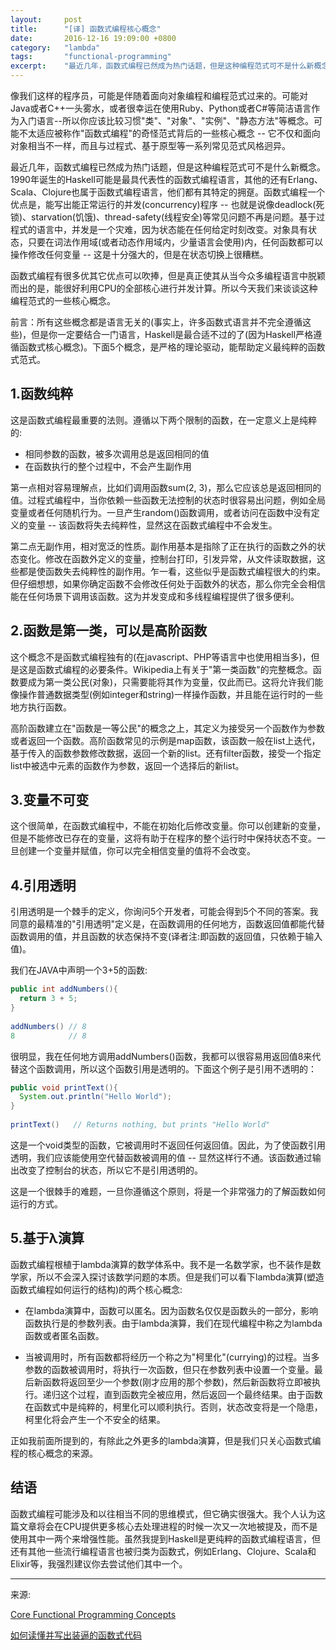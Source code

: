 ```yaml
---
layout:     post
title:      "[译] 函数式编程核心概念"
date:       2016-12-16 19:09:00 +0800
category:   "lambda"
tags:       "functional-programming"
excerpt:    "最近几年，函数式编程已然成为热门话题，但是这种编程范式可不是什么新概念。1990年诞生的Haskell可能是最具代表性的函数式编程语言，其他的还有Erlang、Scala、Clojure也属于函数式编程语言，他们都有其特定的拥趸。"
---
```


像我们这样的程序员，可能是伴随着面向对象编程和编程范式过来的。可能对Java或者C++一头雾水，或者很幸运在使用Ruby、Python或者C#等简洁语言作为入门语言--所以你应该比较习惯"类"、"对象"、"实例"、"静态方法"等概念。可能不太适应被称作"函数式编程"的奇怪范式背后的一些核心概念 -- 它不仅和面向对象相当不一样，而且与过程式、基于原型等一系列常见范式风格迥异。

最近几年，函数式编程已然成为热门话题，但是这种编程范式可不是什么新概念。1990年诞生的Haskell可能是最具代表性的函数式编程语言，其他的还有Erlang、Scala、Clojure也属于函数式编程语言，他们都有其特定的拥趸。函数式编程一个优点是，能写出能正常运行的并发(concurrency)程序 -- 也就是说像deadlock(死锁)、starvation(饥饿)、thread-safety(线程安全)等常见问题不再是问题。基于过程式的语言中，并发是一个灾难，因为状态能在任何给定时刻改变。对象具有状态，只要在词法作用域(或者动态作用域内，少量语言会使用)内，任何函数都可以操作修改任何变量 -- 这是十分强大的，但是在状态切换上很糟糕。

函数式编程有很多优其它优点可以吹捧，但是真正使其从当今众多编程语言中脱颖而出的是，能很好利用CPU的全部核心进行并发计算。所以今天我们来谈谈这种编程范式的一些核心概念。

前言：所有这些概念都是语言无关的(事实上，许多函数式语言并不完全遵循这些)，但是你一定要结合一门语言，Haskell是最合适不过的了(因为Haskell严格遵循函数式核心概念)。下面5个概念，是严格的理论驱动，能帮助定义最纯粹的函数式范式。

## 1.函数纯粹

这是函数式编程最重要的法则。遵循以下两个限制的函数，在一定意义上是纯粹的:

- 相同参数的函数，被多次调用总是返回相同的值
- 在函数执行的整个过程中，不会产生副作用

第一点相对容易理解点，比如们调用函数sum(2, 3)，那么它应该总是返回相同的值。过程式编程中，当你依赖一些函数无法控制的状态时很容易出问题，例如全局变量或者任何随机行为。一旦产生random()函数调用，或者访问在函数中没有定义的变量 -- 该函数将失去纯粹性，显然这在函数式编程中不会发生。

第二点无副作用，相对宽泛的性质。副作用基本是指除了正在执行的函数之外的状态变化。修改在函数外定义的变量，控制台打印，引发异常，从文件读取数据，这些都是使函数失去纯粹性的副作用。乍一看，这些似乎是函数式编程很大的约束。但仔细想想，如果你确定函数不会修改任何处于函数外的状态，那么你完全会相信能在任何场景下调用该函数。这为并发变成和多线程编程提供了很多便利。

## 2.函数是第一类，可以是高阶函数

这个概念不是函数式编程独有的(在javascript、PHP等语言中也使用相当多)，但是这是函数式编程的必要条件。Wikipedia上有关于"第一类函数"的完整概念。函数要成为第一类公民(对象)，只需要能将其作为变量，仅此而已。这将允许我们能像操作普通数据类型(例如integer和string)一样操作函数，并且能在运行时的一些地方执行函数。

高阶函数建立在"函数是一等公民"的概念之上，其定义为接受另一个函数作为参数或者返回一个函数。高阶函数常见的示例是map函数，该函数一般在list上迭代，基于传入的函数参数修改数据，返回一个新的list。还有filter函数，接受一个指定list中被选中元素的函数作为参数，返回一个选择后的新list。

## 3.变量不可变

这个很简单，在函数式编程中，不能在初始化后修改变量。你可以创建新的变量，但是不能修改已存在的变量，这将有助于在程序的整个运行时中保持状态不变。一旦创建一个变量并赋值，你可以完全相信变量的值将不会改变。

## 4.引用透明

引用透明是一个棘手的定义，你询问5个开发者，可能会得到5个不同的答案。我同意的最精准的"引用透明"定义是，在函数调用的任何地方，函数返回值都能代替函数调用的值，并且函数的状态保持不变(译者注:即函数的返回值，只依赖于输入值)。

我们在JAVA中声明一个3+5的函数:

````java
public int addNumbers(){
  return 3 + 5;
}
 
addNumbers() // 8
8            // 8
````

很明显，我在任何地方调用addNumbers()函数，我都可以很容易用返回值8来代替这个函数调用，所以这个函数引用是透明的。下面这个例子是引用不透明的：

````java
public void printText(){
  System.out.println("Hello World");
}
 
printText()   // Returns nothing, but prints "Hello World"
````

这是一个void类型的函数，它被调用时不返回任何返回值。因此，为了使函数引用透明，我们应该能使用空代替函数被调用的值 -- 显然这样行不通。该函数通过输出改变了控制台的状态，所以它不是引用透明的。

这是一个很棘手的难题，一旦你遵循这个原则，将是一个非常强力的了解函数如何运行的方式。

## 5.基于λ演算

函数式编程根植于lambda演算的数学体系中。我不是一名数学家，也不装作是数学家，所以不会深入探讨该数学问题的本质。但是我们可以看下lambda演算(塑造函数式编程如何运行的结构)的两个核心概念:

- 在lambda演算中，函数可以匿名。因为函数名仅仅是函数头的一部分，影响函数执行是的参数列表。由于lambda演算，我们在现代编程中称之为lambda函数或者匿名函数。

- 当被调用时，所有函数都将经历一个称之为"柯里化"(currying)的过程。当多参数的函数被调用时，将执行一次函数，但只在参数列表中设置一个变量。最后新函数将返回至少一个参数(刚才应用的那个参数)，然后新函数将立即被执行。递归这个过程，直到函数完全被应用，然后返回一个最终结果。由于函数在函数式中是纯粹的，柯里化可以顺利执行。否则，状态改变将是一个隐患，柯里化将会产生一个不安全的结果。

正如我前面所提到的，有除此之外更多的lambda演算，但是我们只关心函数式编程的核心概念的来源。

## 结语

函数式编程可能涉及和以往相当不同的思维模式，但它确实很强大。我个人认为这篇文章将会在CPU提供更多核心去处理进程的时候一次又一次地被提及，而不是使用其中一两个来增强性能。虽然我提到Haskell是更纯粹的函数式编程语言，但还有其他一些流行编程语言也被归类为函数式，例如Erlang、Clojure、Scala和Elixir等，我强烈建议你去尝试他们其中一个。

----
来源:

[Core Functional Programming Concepts](https://thesocietea.org/2016/12/core-functional-programming-concepts/)

[如何读懂并写出装逼的函数式代码](http://coolshell.cn/articles/17524.html)
